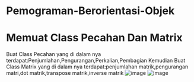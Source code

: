 # Pemograman-Berorientasi-Objek 
# Memuat Class Pecahan Dan Matrix
Buat Class Pecahan yang di dalam nya terdapat:Penjumlahan,Pengurangan,Perkalian,Pembagian
Kemudian Buat Class Matrix yang di dalam nya terdapat:penjumlahan matrik,pengurangan matri,dot matrik,transpose matrik,inverse matrik
![image](https://github.com/akhmadrizaldy74/Pemograman-Berorientasi-Objek/assets/145973003/252e1114-29fd-4a1f-a3a0-4a9bd48955ed)
![image](https://github.com/akhmadrizaldy74/Pemograman-Berorientasi-Objek/assets/145973003/eac6dc5d-f35c-4908-97b4-79f0a2bba99b)
